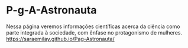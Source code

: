 # P-g-A-Astronauta
Nessa página veremos informações científicas acerca da ciência como parte integrada à sociedade, com ênfase no protagonismo de mulheres.
https://saraemilay.github.io/Pag-Astronauta/
